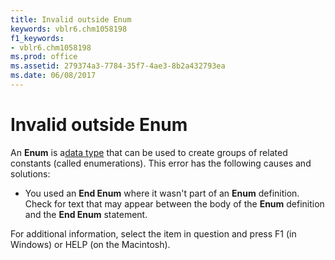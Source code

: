 ```yaml
---
title: Invalid outside Enum
keywords: vblr6.chm1058198
f1_keywords:
- vblr6.chm1058198
ms.prod: office
ms.assetid: 279374a3-7784-35f7-4ae3-8b2a432793ea
ms.date: 06/08/2017
---
```



# Invalid outside Enum

An **Enum** is a[data type](vbe-glossary.md) that can be used to create groups of related constants (called enumerations). This error has the following causes and solutions:



- You used an **End Enum** where it wasn't part of an **Enum** definition. Check for text that may appear between the body of the **Enum** definition and the **End Enum** statement.
    

For additional information, select the item in question and press F1 (in Windows) or HELP (on the Macintosh).

